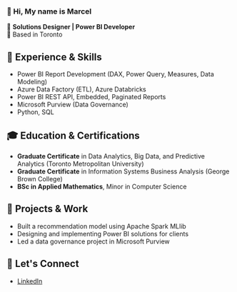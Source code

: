 ### 👋 Hi, My name is Marcel 
💼 **Solutions Designer | Power BI Developer**  
📍 Based in Toronto  

## 🔹 Experience & Skills  
- Power BI Report Development (DAX, Power Query, Measures, Data Modeling)  
- Azure Data Factory (ETL), Azure Databricks  
- Power BI REST API, Embedded, Paginated Reports  
- Microsoft Purview (Data Governance)  
- Python, SQL  

## 🎓 Education & Certifications  
- **Graduate Certificate** in Data Analytics, Big Data, and Predictive Analytics (Toronto Metropolitan University)  
- **Graduate Certificate** in Information Systems Business Analysis (George Brown College)  
- **BSc in Applied Mathematics**, Minor in Computer Science  

## 🚀 Projects & Work  
- Built a recommendation model using Apache Spark MLlib  
- Designing and implementing Power BI solutions for clients
- Led a data governance project in Microsoft Purview 

## 🔗 Let's Connect  
- [LinkedIn](https://www.linkedin.com/in/marcel-khaddaj-6464a079)
